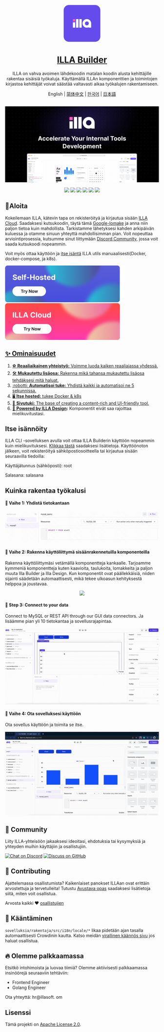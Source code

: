 <div align="center">
  <a href="https://cloud.illacloud.com/">
    <img alt="ILLA Design Logo" width="120px" height="120px" src="https://github.com/illacloud/.github/blob/main/assets/images/illa-logo.svg"/>
  </a>
</div>

<h1 align="center"><a href="https://cloud.illacloud.com/">ILLA Builder</a> </h1>

<p align="center">ILLA on vahva avoimen lähdekoodin matalan koodin alusta kehittäjille rakentaa sisäisiä työkaluja. Käyttämällä ILLAn komponenttien ja toimintojen kirjastoa kehittäjät voivat säästää valtavasti aikaa työkalujen rakentamiseen. </p>

<div align="center">
English | <a href="https://github.com/illacloud/illa-builder/blob/main/README-CN.md">简体中文</a> | <a href="https://github.com/illacloud/illa-builder/blob/main/README-KR.md">한국어</a> | <a href="https://github.com/illacloud/illa-builder/blob/main/README-JP.md">日本語</a>
</div>

<br>
<p align="center">
<a href="https://cloud.illacloud.com/">
  <img src="https://github.com/illacloud/.github/blob/main/assets/images/github-home.png">
</a>
</p>


<p align="center">
  <a href="https://discord.gg/illacloud"><img src="https://img.shields.io/badge/chat-Discord-7289DA?logo=discord" height=18></a>
  <a href="https://twitter.com/illacloudHQ"><img src="https://img.shields.io/badge/Twitter-1DA1F2?logo=twitter&logoColor=white" height=18></a>
  <a href="https://github.com/orgs/illacloud/discussions"><img src="https://img.shields.io/badge/discussions-GitHub-333333?logo=github" height=18></a>
  <a title="Crowdiini" target="_blank" href="https://crowdin.com/project/illa-builder"><img src="https://badges.crowdin.net/illa-builder/localized.svg"  height=18></a>
  <a href="./LICENSE"><img src="https://img.shields.io/github/license/illacloud/illa-builder" height=18></a>
  <a href="./CONTRIBUTING.md"><img src="https://badgen.net/badge/PRs/Welcome/green?icon=storybook" height=18></a>
</p>

## 🚀Aloita
Kokeilemaan ILLA, kätevin tapa on rekisteröityä ja kirjautua sisään [ILLA Cloud](https://cloud.illacloud.com/). Saadaksesi kutsukoodin, täytä tämä [Google-lomake](https://forms.gle/XFRSUc3yFpzbCdcWA) ja anna niin paljon tietoa kuin mahdollista. Tarkistamme lähetyksesi kahden arkipäivän kuluessa ja otamme sinuun yhteyttä mahdollisimman pian. Voit nopeuttaa arviointiprosessia, kutsumme sinut liittymään [Discord Community](https://discord.gg/illacloud), jossa voit saada kutsukoodi nopeammin.

Voit myös ottaa käyttöön ja [itse isäntä](https://github.com/illacloud/illa-builder#self-hosted) ILLA utils manuaalisesti(Docker, docker-compose, ja k8s).

<p>
  <a href="https://www.illacloud.com/en-US/docs/deploy-introduction"><img src="https://github.com/illacloud/.github/blob/main/assets/images/selfhost.png" height=120 />
  <a href="https://cloud.illacloud.com/"><img src="https://raw.githubusercontent.com/illacloud/.github/main/assets/images/ILLA%20Cloud.png" height=120 />
</p>

## ✨ Ominaisuudet

1. ⚽ **Reaaliaikainen yhteistyö:** Voimme luoda kaiken reaaliajassa yhdessä.
2. 🛠️ **Mukautettu lisäosa:** Rakenna mikä tahansa mukautettu lisäosa tehdäksesi mitä haluat.
3. :robotti: **Automatisoi tuke:** Yhdistä kaikki ja automatisoi ne 5 sekunnissa.
4. 🖥️ **Itse hosted:** tukee Docker & k8s
5. 📝 **Sivutuki:** The base of creating a content-rich and UI-friendly tool.
6. 🎨 **Powered by [ILLA Design](https://github.com/illacloud/illa-design):** Komponentit eivät saa rajoittaa mielikuvitustasi.

## Itse isännöity

ILLA CLI -sovelluksen avulla voit ottaa ILLA Builderin käyttöön nopeammin kuin mielikuvituksesi. [Klikkaa tästä](https://www.illacloud.com/docs/illa-cli) saadaksesi lisätietoja. Käyttöönoton jälkeen, voit rekisteröityä sähköpostiosoitteella tai kirjautua sisään seuraavilla tiedoilla:
<p align="left">Käyttäjätunnus (sähköposti): root</p>
<p align="left">Salasana: salasana</p>

## Kuinka rakentaa työkalusi

#### 🎯 Vaihe 1: Yhdistä tietokantaan
<p align="center">
  <a href="https://cloud.illacloud.com/">
    <img src="https://github.com/illacloud/.github/blob/main/assets/images/sql.jpeg">
  </a>
</p>

#### 🎨 Vaihe 2: Rakenna käyttöliittymä sisäänrakennetuilla komponenteilla
Rakenna käyttöliittymäsi vetämällä komponentteja kankaalle. Tarjoamme kymmeniä komponentteja kuten kaavioita, taulukoita, lomakkeita ja paljon muuta Illa Builder ja Illa Design. Kun komponentit ovat päällekkäisiä, niiden sijainti säädetään automaattisesti, mikä tekee ulkoasun kehityksestä helppoa ja joustavaa.

<p align="center">
  <a href="https://cloud.illacloud.com/">
    <img src="https://github.com/illacloud/.github/blob/main/assets/images/edit-ui-with-components.gif">
  </a>
</p>

#### 🔌 Step 3: Connect to your data
Connect to MySQL or REST API through our GUI data connectors. Ja lisäämme pian yli 10 tietokantaa ja sovellusrajapintaa.
<p align="center">
  <a href="https://cloud.illacloud.com/">
    <img src="https://github.com/illacloud/.github/blob/main/assets/images/connect-your-data.gif">
  </a>
</p>

#### 🚀 Vaihe 4: Ota sovelluksesi käyttöön
Ota sovellus käyttöön ja toimita se itse.
<p align="center">
  <a href="https://cloud.illacloud.com/">
    <img src="https://github.com/illacloud/.github/blob/main/assets/images/deploy.gif">
  </a>
</p>

## 💬 Community

Liity ILLA-yhteisöön jakaaksesi ideoitasi, ehdotuksia tai kysymyksiä ja yhteyden muihin käyttäjiin ja osallistujiin.

[![Chat on Discord](https://img.shields.io/badge/chat-Discord-7289DA?logo=discord)](https://discord.gg/illacloud)   [![Discuss on GitHub](https://img.shields.io/badge/discussions-GitHub-333333?logo=github)](https://github.com/orgs/illacloud/discussions)

## 🌱 Contributing

Ajattelemassa osallistumista? Kaikenlaiset panokset ILLAan ovat erittäin arvostettuja ja tervetulleita! Tutustu [Avustava opas](./CONTRIBUTING.md) saadaksesi lisätietoja siitä, miten voit osallistua.
<p>Arvosta kaikki ❤️  <a href="https://github.com/illacloud/illa-builder/graphs/contributors">osallistujien</a></p>

## 📢 Kääntäminen

`sovelluksia/rakentaja/src/i18n/locale/*` likaa pidetään ajan tasalla automaattisesti Crowdinin kautta. Katso meidän [virallinen käännös sivu](https://crowdin.com/project/illa-builder) jos haluat osallistua.

## 🔥 Olemme palkkaamassa

Etsitkö intohimoista ja luovaa tiimiä? Olemme aktiivisesti palkkaamassa insinöörejä seuraaviin tehtäviin:

- Frontend Engineer
- Golang Engineer

Ota yhteyttä: hr@illasoft. om

## Lisenssi

Tämä projekti on [Apache License 2.0](./LICENSE).
